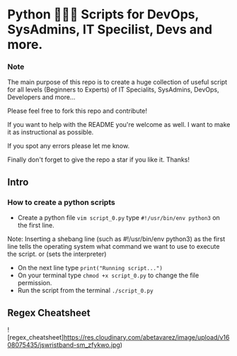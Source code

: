 # Python 👨🏻‍💻 Scripts for DevOps, SysAdmins, IT Specilist, Devs and more.

### Note

The main purpose of this repo is to create a huge collection of useful script for all levels (Beginners to Experts) of
IT Specialits, SysAdmins, DevOps, Developers and more...

Please feel free to fork this repo and contribute!

If you want to help with the README you're welcome as well. I want to make it as instructional as possible.

If you spot any errors please let me know.

Finally don't forget to give the repo a star if you like it. Thanks!

## Intro

### How to create a python scripts

- Create a python file `vim script_0.py` type `#!/usr/bin/env python3` on the first line.

Note: Inserting a shebang line (such as #!/usr/bin/env python3) as the first line tells the operating system what command we want to use to execute the script. or (sets the interpreter)

- On the next line type `print("Running script...")`
- On your terminal type `chmod +x script_0.py` to change the file permission.
- Run the script from the terminal `./script_0.py`

## Regex Cheatsheet

![regex_cheatsheet]https://res.cloudinary.com/abetavarez/image/upload/v1608075435/jswristband-sm_zfykwo.jpg)
